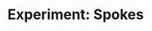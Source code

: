 <!--
  date: 2024-03-14
  modified: 2024-03-14
  slug: experiment-spokes
  type: post
  categories: code, JavaScript
  tags: cool shit
  thumbnail: experiments/Screenshot_20240524-083532.png-edit-20240524083550.jpg
  description: Perlin noise spokes
  related: experiment-*
-->

# Experiment: Spokes

